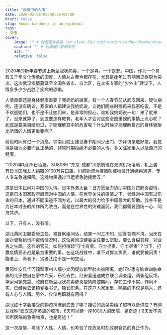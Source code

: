 ```yaml
---
title: "疫情中的人情"
date: 2020-02-01T08:49:55+08:00
draft: false
slug: Human kindness in an epidemic
tags:
- 疫情
cover:
    image: "" # 封面圖片路径 (ex:clear-301-redirection-cache-chrome/cover.jpg)
    caption: "" # 封面圖片底部描述
    alt: ""
    relative: false
---
```

2020年的新年春节遇上新型冠状病毒，一个是喜，一个是悲。中国，作为一个具有五千年文化传承的国度，人情从古至今都存在，尤其是逢年过节期间显得更为突出。这次武汉疫情蔓延至全国各省市、自治区，在众多专家的“少外出”建议下，人情多多少少战胜了疾病的恐惧。

人情重要还是身体健康重要？我奶奶的娘家，有一个人春节前从武汉回来，疑似病例，还没有确诊，我家的人都建议我奶奶说，让她们晚些时候再来我家吃饭，不是不欢迎她们、也不是不让她们来，是非常的担心，谁知我奶奶说一句：来了就来了，没来就算了。到底要怎样教育，老年人才会对这些全国重视的事情上点心呢？到底是要亲自经历过，才能理解其中的危害呢？什么时候才能理解自己的身体健康比所谓的人情更重要呢？

前段时间有过一个消息，钟南山院士建议春节期间少出门，少拜访亲戚好友。我觉得是极为必要而且正确的，非常时期拒绝不必要的人情，多关注家里人以及自己的健康。

“2020年1月25日凌晨，3U8086 “东京-成都”川航航班在双流机场落地，机上装有日本国际友人捐赠的100万只口罩。川航物流为疫情防控物资开通绿色通道，专人专车急速保障，这批物资通过汽运紧急驰援武汉。”

这是日本民间对中国的人情。日本外务大臣：日方愿全力协助中国对抗肺炎疫情，这是日本国家政府层面对中国的人情。在世界关注的疫情之下，曾经对中国有过伤害的日本，通过不同渠道不同方式，以最大的努力给予中国最大的帮助。我并不是为日本过去的所作所为洗白，而是在世界性的灾难面前，我们都需要团结一心、同舟共济。

以下，只有人，没有情。

湖北黄冈卫健委唐主任，被督察组问话，结果一问三不知，回答含糊不清。当天在面对督察组询问疫情情况时，这位黄冈卫健委主任要么沉默，要么含糊其辞，对业务之生疏。这样的官员，如何担得起“守土有责、守土担责、守土尽责”？当下，打赢疫情狙击战是最为重要的事。在这场战役中，谁不对群众负责，谁就要被问责！能者上、庸者下、劣者汰绝不是一句空话。

黄冈红安县华河镇鄢家村人鄢小文因疑似新型肺炎被隔离，她17岁患有脑瘫四肢瘫痪的儿子独自在家中六天，已经去世。红安县迅速成立联合调查组，调查组反馈，华家河镇党委、政府在新型冠状病毒肺炎疫情防控期间，存在工作不实、作风不实，已经免去该镇党委书记、镇长职务。在这户人家家里，隔离的不仅是病人，还有人心与人情。另外，仅仅免职就有用吗？

湖北红十字会接受的物资捐赠到底去了哪？接受的蔬菜卖给了超市以备供应？有网友戏称“武汉这座英雄的城市，6天可以建一座1000人的医院，是奇迹！6天发不完10所医院的急需物资，也是奇迹！”

这一次疫情，考验了人性、人情，也考验了在危急时刻政府官员的真正作为。
